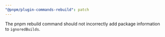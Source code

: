 ```yaml
---
"@pnpm/plugin-commands-rebuild": patch
---
```


The pnpm rebuild command should not incorrectly add package information to `ignoredBuilds`.
